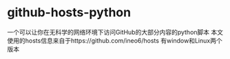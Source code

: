 # github-hosts-python
一个可以让你在无科学的网络环境下访问GitHub的大部分内容的python脚本
本文使用的hosts信息来自于https://github.com/ineo6/hosts
有window和Linux两个版本
